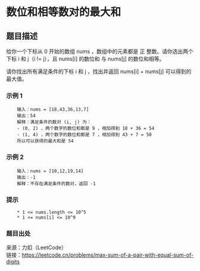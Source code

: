 # 数位和相等数对的最大和

## 题目描述

给你一个下标从 0 开始的数组 nums ，数组中的元素都是 正 整数。请你选出两个下标 i 和 j（i != j），且 nums[i] 的数位和 与  nums[j] 的数位和相等。

请你找出所有满足条件的下标 i 和 j ，找出并返回 nums[i] + nums[j] 可以得到的 最大值。

### 示例 1

```text
    输入：nums = [18,43,36,13,7]
    输出：54
    解释：满足条件的数对 (i, j) 为：
    - (0, 2) ，两个数字的数位和都是 9 ，相加得到 18 + 36 = 54
    - (1, 4) ，两个数字的数位和都是 7 ，相加得到 43 + 7 = 50
    所以可以获得的最大和是 54
```

### 示例 2

```text
    输入：nums = [10,12,19,14]
    输出：-1
    解释：不存在满足条件的数对，返回 -1
```

### 提示

```text
    * 1 <= nums.length <= 10^5
    * 1 <= nums[i] <= 10^9
```

### 题目出处

来源：力扣（LeetCode）  
链接：<https://leetcode.cn/problems/max-sum-of-a-pair-with-equal-sum-of-digits>
